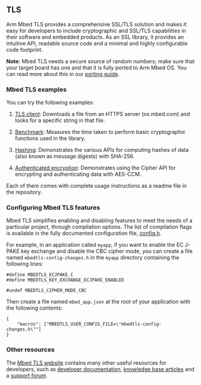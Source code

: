 ## TLS

Arm Mbed TLS provides a comprehensive SSL/TLS solution and makes it easy for developers to include cryptographic and SSL/TLS capabilities in their software and embedded products. As an SSL library, it provides an intuitive API, readable source code and a minimal and highly configurable code footprint.

<span class="notes">**Note:** Mbed TLS needs a secure source of random numbers; make sure that your target board has one and that it is fully ported to Arm Mbed OS. You can read more about this in our <a href="/docs/v5.7/reference/contributing-overview.html" target="_blank">porting guide</a>.</span>

### Mbed TLS examples

You can try the following examples:

1. <a href="https://github.com/ARMmbed/mbed-os-example-tls/tree/master/tls-client" target="_blank">TLS client</a>: Downloads a file from an HTTPS server (os.mbed.com) and looks for a specific string in that file.

1. <a href="https://github.com/ARMmbed/mbed-os-example-tls/tree/master/benchmark" target="_blank">Benchmark</a>: Measures the time taken to perform basic cryptographic functions used in the library.

1. <a href="https://github.com/ARMmbed/mbed-os-example-tls/tree/master/hashing" target="_blank">Hashing</a>: Demonstrates the various APIs for computing hashes of data (also known as message digests) with SHA-256.

1. <a href="https://github.com/ARMmbed/mbed-os-example-tls/tree/master/authcrypt" target="_blank">Authenticated encryption</a>: Demonstrates using the Cipher API for encrypting and authenticating data with AES-CCM.

Each of them comes with complete usage instructions as a readme file in the repository.

### Configuring Mbed TLS features

Mbed TLS simplifies enabling and disabling features to meet the needs of a particular project, through compilation options. The list of compilation flags is available in the fully documented configuration file, <a href="https://github.com/ARMmbed/mbedtls/blob/development/include/mbedtls/config.h" target="_blank">config.h</a>.

For example, in an application called `myapp`, if you want to enable the EC J-PAKE key exchange and disable the CBC cipher mode, you can create a file named  `mbedtls-config-changes.h` in the `myapp` directory containing the following lines:

```
#define MBEDTLS_ECJPAKE_C
#define MBEDTLS_KEY_EXCHANGE_ECJPAKE_ENABLED

#undef MBEDTLS_CIPHER_MODE_CBC
```

Then create a file named `mbed_app.json` at the root of your application with the following contents:

```
{
    "macros": ["MBEDTLS_USER_CONFIG_FILE=\"mbedtls-config-changes.h\""]
}
```

### Other resources

The <a href="https://tls.mbed.org" target="_blank">Mbed TLS website</a> contains many other useful resources for developers, such as <a href="https://tls.mbed.org/dev-corner" target="_blank">developer documentation</a>, <a href="https://tls.mbed.org/kb" target="_blank">knowledge base articles</a> and a <a href="https://tls.mbed.org/discussions" target="_blank">support forum</a>.
